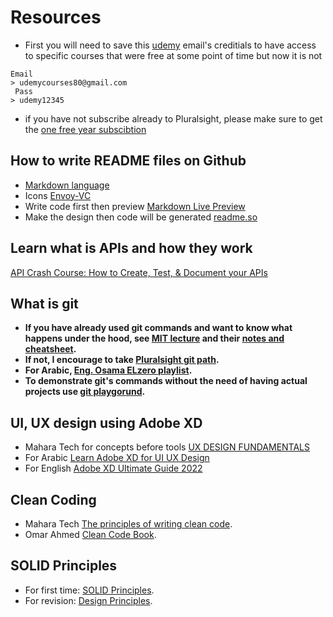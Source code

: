 # Resources
- First you will need to save this [udemy](udemy.com) email's creditials to have access to specific courses that were free at some point of time but now it is not
```
Email
> udemycourses80@gmail.com
 Pass 
> udemy12345
```
- if you have not subscribe already to Pluralsight, please make sure to get the [one free year subscibtion](https://www.pluralsightone.org/product/education/code-org-redemption-3m?fbclid=IwAR1oskG-AHFWQZI2Q_5CVywK6WCSNsWEbcRZ43na9nQZszDj7X1GNFigbTI)

## How to write README files on Github
- [Markdown language](https://www.dotcms.com/docs/latest/markdown-syntax)
- Icons [Envoy-VC](https://envoy-vc.github.io/awesome-badges/)
- Write code first then preview [Markdown Live Preview](https://markdownlivepreview.com/)
- Make the design then code will be generated [readme.so](https://readme.so/)

## Learn what is APIs and how they work 
[API Crash Course: How to Create, Test, & Document your APIs](https://www.udemy.com/course/api-course/learn/lecture/26889642#overview)

## What is git
- **If you have already used git commands and want to know what happens under the hood, see [MIT lecture](https://www.youtube.com/watch?v=2sjqTHE0zok) and their [notes and cheatsheet](https://missing.csail.mit.edu/2020/version-control/).**
- **If not, I encourage to take [Pluralsight git path](https://app.pluralsight.com/paths/skill/managing-source-code-with-git).**
- **For Arabic, [Eng. Osama ELzero playlist](https://www.youtube.com/playlist?list=PLDoPjvoNmBAw4eOj58MZPakHjaO3frVMF).**
- **To demonstrate git's commands without the need of having actual projects use [git playgorund](https://learngitbranching.js.org/).**

## UI, UX design using Adobe XD
- Mahara Tech for concepts before tools [UX DESIGN FUNDAMENTALS](https://maharatech.gov.eg/course/view.php?id=1231)
- For Arabic [Learn Adobe XD for UI UX Design](https://www.udemy.com/share/105Rbs3@e7rJ0ZfALxpOJYavaxXNHN1kXZ4gan3XAnvKobw91KObcgppOkpUQFqkgAZgqKDwow==/)
- For English [Adobe XD Ultimate Guide 2022](https://www.udemy.com/share/1036kc3@t6zV9o0NKu-LZA9mAA66CuxYuLIeJOvaGLj4eShH776uwRLRKCbXbPMlqMWS2PA0SA==/)

## Clean Coding
- Mahara Tech [The principles of writing clean code](https://maharatech.gov.eg/course/view.php?id=1600).
- Omar Ahmed [Clean Code Book](https://www.youtube.com/playlist?list=PLwWuxCLlF_ufTMlXoJlQvImqz9wIfcWsX).

## SOLID Principles
- For first time: [SOLID Principles](https://www.youtube.com/playlist?list=PLnqAlQ9hFYdflFSS4NigVB7aSoYPNwHTL).
- For revision: [Design Principles](https://www.youtube.com/playlist?list=PL4n1Qos4Tb6ThSyydEJTm7xJ3qEwE8Oyu).

